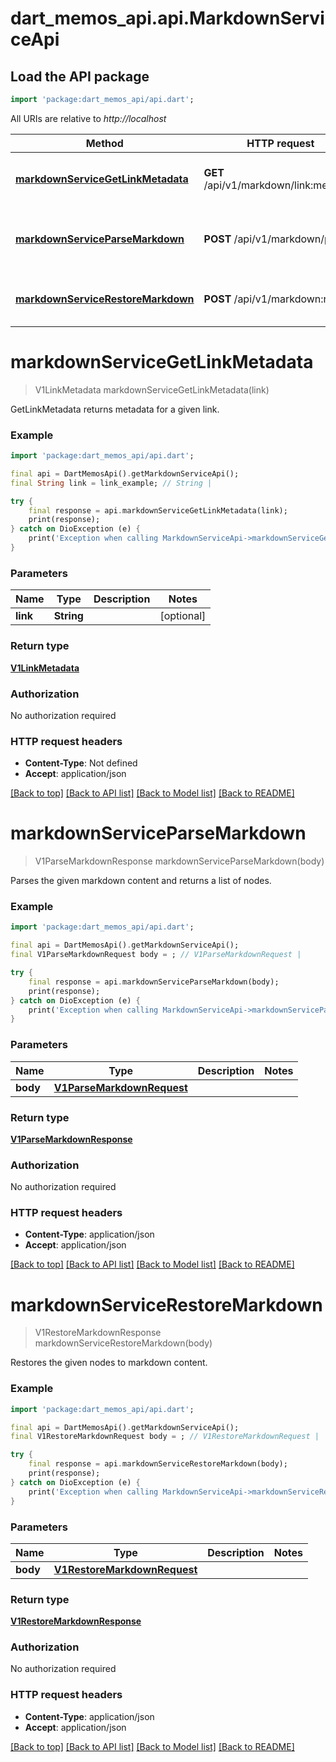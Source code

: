 # dart_memos_api.api.MarkdownServiceApi

## Load the API package
```dart
import 'package:dart_memos_api/api.dart';
```

All URIs are relative to *http://localhost*

Method | HTTP request | Description
------------- | ------------- | -------------
[**markdownServiceGetLinkMetadata**](MarkdownServiceApi.md#markdownservicegetlinkmetadata) | **GET** /api/v1/markdown/link:metadata | GetLinkMetadata returns metadata for a given link.
[**markdownServiceParseMarkdown**](MarkdownServiceApi.md#markdownserviceparsemarkdown) | **POST** /api/v1/markdown/parse | Parses the given markdown content and returns a list of nodes.
[**markdownServiceRestoreMarkdown**](MarkdownServiceApi.md#markdownservicerestoremarkdown) | **POST** /api/v1/markdown:restore | Restores the given nodes to markdown content.


# **markdownServiceGetLinkMetadata**
> V1LinkMetadata markdownServiceGetLinkMetadata(link)

GetLinkMetadata returns metadata for a given link.

### Example
```dart
import 'package:dart_memos_api/api.dart';

final api = DartMemosApi().getMarkdownServiceApi();
final String link = link_example; // String | 

try {
    final response = api.markdownServiceGetLinkMetadata(link);
    print(response);
} catch on DioException (e) {
    print('Exception when calling MarkdownServiceApi->markdownServiceGetLinkMetadata: $e\n');
}
```

### Parameters

Name | Type | Description  | Notes
------------- | ------------- | ------------- | -------------
 **link** | **String**|  | [optional] 

### Return type

[**V1LinkMetadata**](V1LinkMetadata.md)

### Authorization

No authorization required

### HTTP request headers

 - **Content-Type**: Not defined
 - **Accept**: application/json

[[Back to top]](#) [[Back to API list]](../README.md#documentation-for-api-endpoints) [[Back to Model list]](../README.md#documentation-for-models) [[Back to README]](../README.md)

# **markdownServiceParseMarkdown**
> V1ParseMarkdownResponse markdownServiceParseMarkdown(body)

Parses the given markdown content and returns a list of nodes.

### Example
```dart
import 'package:dart_memos_api/api.dart';

final api = DartMemosApi().getMarkdownServiceApi();
final V1ParseMarkdownRequest body = ; // V1ParseMarkdownRequest | 

try {
    final response = api.markdownServiceParseMarkdown(body);
    print(response);
} catch on DioException (e) {
    print('Exception when calling MarkdownServiceApi->markdownServiceParseMarkdown: $e\n');
}
```

### Parameters

Name | Type | Description  | Notes
------------- | ------------- | ------------- | -------------
 **body** | [**V1ParseMarkdownRequest**](V1ParseMarkdownRequest.md)|  | 

### Return type

[**V1ParseMarkdownResponse**](V1ParseMarkdownResponse.md)

### Authorization

No authorization required

### HTTP request headers

 - **Content-Type**: application/json
 - **Accept**: application/json

[[Back to top]](#) [[Back to API list]](../README.md#documentation-for-api-endpoints) [[Back to Model list]](../README.md#documentation-for-models) [[Back to README]](../README.md)

# **markdownServiceRestoreMarkdown**
> V1RestoreMarkdownResponse markdownServiceRestoreMarkdown(body)

Restores the given nodes to markdown content.

### Example
```dart
import 'package:dart_memos_api/api.dart';

final api = DartMemosApi().getMarkdownServiceApi();
final V1RestoreMarkdownRequest body = ; // V1RestoreMarkdownRequest | 

try {
    final response = api.markdownServiceRestoreMarkdown(body);
    print(response);
} catch on DioException (e) {
    print('Exception when calling MarkdownServiceApi->markdownServiceRestoreMarkdown: $e\n');
}
```

### Parameters

Name | Type | Description  | Notes
------------- | ------------- | ------------- | -------------
 **body** | [**V1RestoreMarkdownRequest**](V1RestoreMarkdownRequest.md)|  | 

### Return type

[**V1RestoreMarkdownResponse**](V1RestoreMarkdownResponse.md)

### Authorization

No authorization required

### HTTP request headers

 - **Content-Type**: application/json
 - **Accept**: application/json

[[Back to top]](#) [[Back to API list]](../README.md#documentation-for-api-endpoints) [[Back to Model list]](../README.md#documentation-for-models) [[Back to README]](../README.md)

